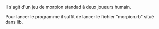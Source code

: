 Il s'agit d'un jeu de morpion standad à deux joueurs humain. 

Pour lancer le programme il suffit de lancer le fichier "morpion.rb" situé dans lib. 